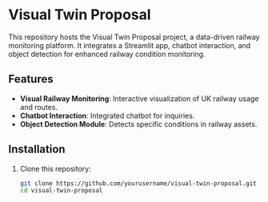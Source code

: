 # Visual Twin Proposal

This repository hosts the Visual Twin Proposal project, a data-driven railway monitoring platform. It integrates a Streamlit app, chatbot interaction, and object detection for enhanced railway condition monitoring.

## Features
- **Visual Railway Monitoring**: Interactive visualization of UK railway usage and routes.
- **Chatbot Interaction**: Integrated chatbot for inquiries.
- **Object Detection Module**: Detects specific conditions in railway assets.

## Installation
1. Clone this repository:
   ```bash
   git clone https://github.com/yourusername/visual-twin-proposal.git
   cd visual-twin-proposal
